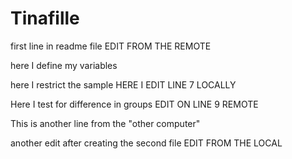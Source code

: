 # Tinafille

first line in readme file EDIT FROM THE REMOTE

here I define my variables

here I restrict the sample HERE I EDIT LINE 7 LOCALLY

Here I test for difference in groups EDIT ON LINE 9 REMOTE

This is another line from the "other computer"

another edit after creating the second file EDIT FROM THE LOCAL
